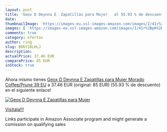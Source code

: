 ```yaml
---
layout: post
title: 'Geox D Deynna E  Zapatillas para Mujer   al 55.93 % de descuento'
date: 
thumbnailImage: 'https://images-eu.ssl-images-amazon.com/images/I/41r%2BpK%2B3FEL._SL200_.jpg'
images: [ 'https://images-eu.ssl-images-amazon.com/images/I/41r%2BpK%2B3FEL._SL200_.jpg' ]
comments: true
category: ofertas
author: ring
slug: B06Y1BLHLJ
description:
actualPrice: 37.46 EUR
comparePrice: 85 EUR
inStock: true
---
```


Ahora mismo tienes [Geox D Deynna E  Zapatillas para Mujer  Morado  Coffee/Prune   39 EU](https://www.amazon.es/dp/B06Y1BLHLJ/?tag=tolees-21) a 37.46 EUR (original: 85 EUR) (55.93 %  de descuento) en el siguiente enlace!

[![Geox D Deynna E  Zapatillas para Mujer  ](https://images-eu.ssl-images-amazon.com/images/I/41r%2BpK%2B3FEL._SL200_.jpg)](https://www.amazon.es/dp/B06Y1BLHLJ/?tag=tolees-21)

[Visítala!!!](https://www.amazon.es/dp/B06Y1BLHLJ/?tag=tolees-21)

Links participate in Amazon Associate program and might generate a comission on qualifying sales
